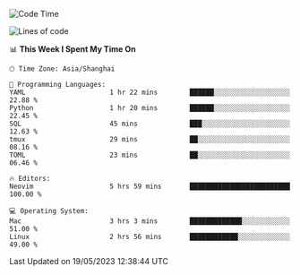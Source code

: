 <!--START_SECTION:waka-->
![Code Time](http://img.shields.io/badge/Code%20Time-1%2C369%20hrs%2033%20mins-blue)

![Lines of code](https://img.shields.io/badge/From%20Hello%20World%20I%27ve%20Written-262.1%20thousand%20lines%20of%20code-blue)

📊 **This Week I Spent My Time On** 

```text
🕑︎ Time Zone: Asia/Shanghai

💬 Programming Languages: 
YAML                     1 hr 22 mins        ██████░░░░░░░░░░░░░░░░░░░   22.88 % 
Python                   1 hr 20 mins        ██████░░░░░░░░░░░░░░░░░░░   22.45 % 
SQL                      45 mins             ███░░░░░░░░░░░░░░░░░░░░░░   12.63 % 
tmux                     29 mins             ██░░░░░░░░░░░░░░░░░░░░░░░   08.16 % 
TOML                     23 mins             ██░░░░░░░░░░░░░░░░░░░░░░░   06.46 % 

🔥 Editors: 
Neovim                   5 hrs 59 mins       █████████████████████████   100.00 % 

💻 Operating System: 
Mac                      3 hrs 3 mins        █████████████░░░░░░░░░░░░   51.00 % 
Linux                    2 hrs 56 mins       ████████████░░░░░░░░░░░░░   49.00 % 
```


 Last Updated on 19/05/2023 12:38:44 UTC
<!--END_SECTION:waka-->
